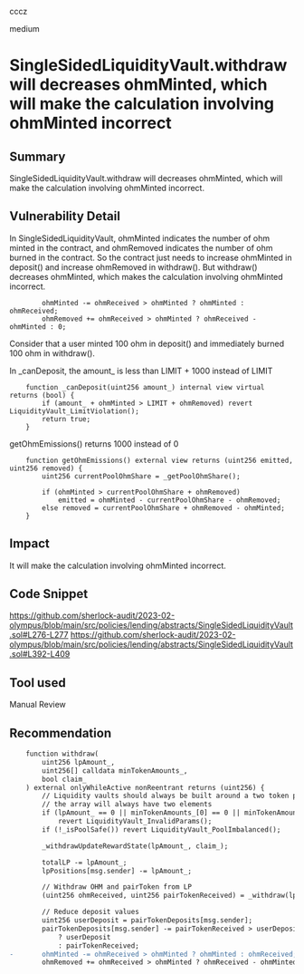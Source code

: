 cccz

medium

# SingleSidedLiquidityVault.withdraw will decreases ohmMinted, which will make the calculation involving ohmMinted incorrect

## Summary
SingleSidedLiquidityVault.withdraw will decreases ohmMinted, which will make the calculation involving ohmMinted incorrect.
## Vulnerability Detail
In SingleSidedLiquidityVault, ohmMinted indicates the number of ohm minted in the contract, and ohmRemoved indicates the number of ohm burned in the contract.
So the contract just needs to increase ohmMinted in deposit() and increase ohmRemoved in withdraw().
But withdraw() decreases ohmMinted, which makes the calculation involving ohmMinted incorrect.
```solidity
        ohmMinted -= ohmReceived > ohmMinted ? ohmMinted : ohmReceived;
        ohmRemoved += ohmReceived > ohmMinted ? ohmReceived - ohmMinted : 0;
```
Consider that a user minted 100 ohm in deposit() and immediately burned 100 ohm in withdraw().

In \_canDeposit, the amount_ is less than LIMIT + 1000 instead of LIMIT 
```solidity
    function _canDeposit(uint256 amount_) internal view virtual returns (bool) {
        if (amount_ + ohmMinted > LIMIT + ohmRemoved) revert LiquidityVault_LimitViolation();
        return true;
    }

```
getOhmEmissions() returns 1000 instead of 0
```solidity
    function getOhmEmissions() external view returns (uint256 emitted, uint256 removed) {
        uint256 currentPoolOhmShare = _getPoolOhmShare();

        if (ohmMinted > currentPoolOhmShare + ohmRemoved)
            emitted = ohmMinted - currentPoolOhmShare - ohmRemoved;
        else removed = currentPoolOhmShare + ohmRemoved - ohmMinted;
    }
```
## Impact
It will make the calculation involving ohmMinted incorrect.
## Code Snippet
https://github.com/sherlock-audit/2023-02-olympus/blob/main/src/policies/lending/abstracts/SingleSidedLiquidityVault.sol#L276-L277
https://github.com/sherlock-audit/2023-02-olympus/blob/main/src/policies/lending/abstracts/SingleSidedLiquidityVault.sol#L392-L409
## Tool used

Manual Review

## Recommendation
```diff
    function withdraw(
        uint256 lpAmount_,
        uint256[] calldata minTokenAmounts_,
        bool claim_
    ) external onlyWhileActive nonReentrant returns (uint256) {
        // Liquidity vaults should always be built around a two token pool so we can assume
        // the array will always have two elements
        if (lpAmount_ == 0 || minTokenAmounts_[0] == 0 || minTokenAmounts_[1] == 0)
            revert LiquidityVault_InvalidParams();
        if (!_isPoolSafe()) revert LiquidityVault_PoolImbalanced();

        _withdrawUpdateRewardState(lpAmount_, claim_);

        totalLP -= lpAmount_;
        lpPositions[msg.sender] -= lpAmount_;

        // Withdraw OHM and pairToken from LP
        (uint256 ohmReceived, uint256 pairTokenReceived) = _withdraw(lpAmount_, minTokenAmounts_);

        // Reduce deposit values
        uint256 userDeposit = pairTokenDeposits[msg.sender];
        pairTokenDeposits[msg.sender] -= pairTokenReceived > userDeposit
            ? userDeposit
            : pairTokenReceived;
-       ohmMinted -= ohmReceived > ohmMinted ? ohmMinted : ohmReceived;
        ohmRemoved += ohmReceived > ohmMinted ? ohmReceived - ohmMinted : 0;
```
